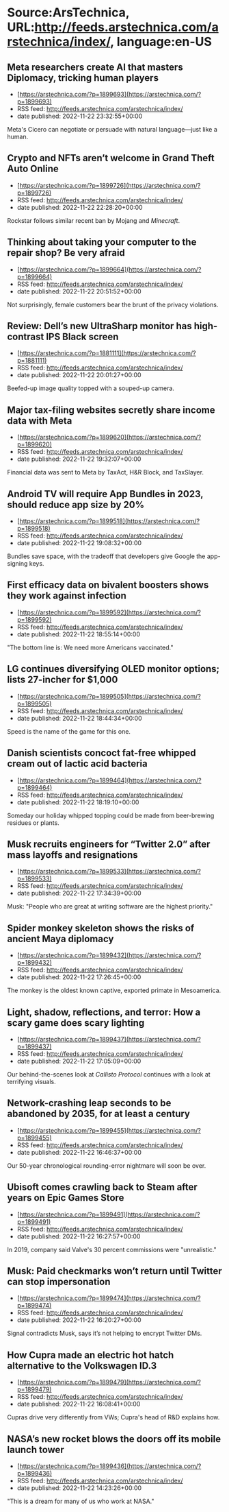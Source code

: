 # Source:ArsTechnica, URL:http://feeds.arstechnica.com/arstechnica/index/, language:en-US

## Meta researchers create AI that masters Diplomacy, tricking human players
 - [https://arstechnica.com/?p=1899693](https://arstechnica.com/?p=1899693)
 - RSS feed: http://feeds.arstechnica.com/arstechnica/index/
 - date published: 2022-11-22 23:32:55+00:00

Meta's Cicero can negotiate or persuade with natural language—just like a human.

## Crypto and NFTs aren’t welcome in Grand Theft Auto Online
 - [https://arstechnica.com/?p=1899726](https://arstechnica.com/?p=1899726)
 - RSS feed: http://feeds.arstechnica.com/arstechnica/index/
 - date published: 2022-11-22 22:28:20+00:00

Rockstar follows similar recent ban by Mojang and <em>Minecraft</em>.

## Thinking about taking your computer to the repair shop? Be very afraid
 - [https://arstechnica.com/?p=1899664](https://arstechnica.com/?p=1899664)
 - RSS feed: http://feeds.arstechnica.com/arstechnica/index/
 - date published: 2022-11-22 20:51:52+00:00

Not surprisingly, female customers bear the brunt of the privacy violations.

## Review: Dell’s new UltraSharp monitor has high-contrast IPS Black screen
 - [https://arstechnica.com/?p=1881111](https://arstechnica.com/?p=1881111)
 - RSS feed: http://feeds.arstechnica.com/arstechnica/index/
 - date published: 2022-11-22 20:01:27+00:00

Beefed-up image quality topped with a souped-up camera.

## Major tax-filing websites secretly share income data with Meta
 - [https://arstechnica.com/?p=1899620](https://arstechnica.com/?p=1899620)
 - RSS feed: http://feeds.arstechnica.com/arstechnica/index/
 - date published: 2022-11-22 19:32:07+00:00

Financial data was sent to Meta by TaxAct, H&#038;R Block, and TaxSlayer.

## Android TV will require App Bundles in 2023, should reduce app size by 20%
 - [https://arstechnica.com/?p=1899518](https://arstechnica.com/?p=1899518)
 - RSS feed: http://feeds.arstechnica.com/arstechnica/index/
 - date published: 2022-11-22 19:08:32+00:00

Bundles save space, with the tradeoff that developers give Google the app-signing keys.

## First efficacy data on bivalent boosters shows they work against infection
 - [https://arstechnica.com/?p=1899592](https://arstechnica.com/?p=1899592)
 - RSS feed: http://feeds.arstechnica.com/arstechnica/index/
 - date published: 2022-11-22 18:55:14+00:00

"The bottom line is: We need more Americans vaccinated."

## LG continues diversifying OLED monitor options; lists 27-incher for $1,000
 - [https://arstechnica.com/?p=1899505](https://arstechnica.com/?p=1899505)
 - RSS feed: http://feeds.arstechnica.com/arstechnica/index/
 - date published: 2022-11-22 18:44:34+00:00

Speed is the name of the game for this one.

## Danish scientists concoct fat-free whipped cream out of lactic acid bacteria
 - [https://arstechnica.com/?p=1899464](https://arstechnica.com/?p=1899464)
 - RSS feed: http://feeds.arstechnica.com/arstechnica/index/
 - date published: 2022-11-22 18:19:10+00:00

Someday our holiday whipped topping could be made from beer-brewing residues or plants.

## Musk recruits engineers for “Twitter 2.0” after mass layoffs and resignations
 - [https://arstechnica.com/?p=1899533](https://arstechnica.com/?p=1899533)
 - RSS feed: http://feeds.arstechnica.com/arstechnica/index/
 - date published: 2022-11-22 17:34:39+00:00

Musk: "People who are great at writing software are the highest priority."

## Spider monkey skeleton shows the risks of ancient Maya diplomacy
 - [https://arstechnica.com/?p=1899432](https://arstechnica.com/?p=1899432)
 - RSS feed: http://feeds.arstechnica.com/arstechnica/index/
 - date published: 2022-11-22 17:26:45+00:00

The monkey is the oldest known captive, exported primate in Mesoamerica.

## Light, shadow, reflections, and terror: How a scary game does scary lighting
 - [https://arstechnica.com/?p=1899437](https://arstechnica.com/?p=1899437)
 - RSS feed: http://feeds.arstechnica.com/arstechnica/index/
 - date published: 2022-11-22 17:05:09+00:00

Our behind-the-scenes look at <em>Callisto Protocol</em> continues with a look at terrifying visuals.

## Network-crashing leap seconds to be abandoned by 2035, for at least a century
 - [https://arstechnica.com/?p=1899455](https://arstechnica.com/?p=1899455)
 - RSS feed: http://feeds.arstechnica.com/arstechnica/index/
 - date published: 2022-11-22 16:46:37+00:00

Our 50-year chronological rounding-error nightmare will soon be over.

## Ubisoft comes crawling back to Steam after years on Epic Games Store
 - [https://arstechnica.com/?p=1899491](https://arstechnica.com/?p=1899491)
 - RSS feed: http://feeds.arstechnica.com/arstechnica/index/
 - date published: 2022-11-22 16:27:57+00:00

In 2019, company said Valve's 30 percent commissions were "unrealistic."

## Musk: Paid checkmarks won’t return until Twitter can stop impersonation
 - [https://arstechnica.com/?p=1899474](https://arstechnica.com/?p=1899474)
 - RSS feed: http://feeds.arstechnica.com/arstechnica/index/
 - date published: 2022-11-22 16:20:27+00:00

Signal contradicts Musk, says it’s not helping to encrypt Twitter DMs.

## How Cupra made an electric hot hatch alternative to the Volkswagen ID.3
 - [https://arstechnica.com/?p=1899479](https://arstechnica.com/?p=1899479)
 - RSS feed: http://feeds.arstechnica.com/arstechnica/index/
 - date published: 2022-11-22 16:08:41+00:00

Cupras drive very differently from VWs; Cupra's head of R&#038;D explains how.

## NASA’s new rocket blows the doors off its mobile launch tower
 - [https://arstechnica.com/?p=1899436](https://arstechnica.com/?p=1899436)
 - RSS feed: http://feeds.arstechnica.com/arstechnica/index/
 - date published: 2022-11-22 14:23:26+00:00

"This is a dream for many of us who work at NASA."

